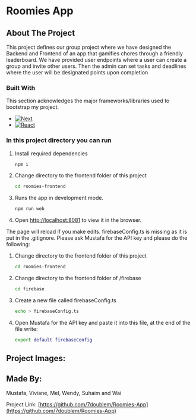 # Roomies App
<!-- ABOUT THE PROJECT -->
## About The Project

This project defines our group project where we have designed the Backend and Frontend of an app that
gamifies chores through a friendly leaderboard. We have provided user endpoints where a user can create a group and invite other users. Then the admin can set tasks and deadlines where the user will be designated points upon completion

### Built With

This section acknowledges the major frameworks/libraries used to bootstrap my project.
* [![Next][Next.js]][Next-url]
* [![React][React.js]][React-url]

### In this project directory you can run

1. Install required dependencies
   ```sh
   npm i
   ```
2. Change directory to the frontend folder of this project
   ```sh
   cd roomies-frontend
   ```
3. Runs the app in development mode.
   ```sh
   npm run web
   ```
4. Open [http://localhost:8081](http://localhost:8081) to view it in the browser.

The page will reload if you make edits. firebaseConfig.ts is missing as it is put in the .gitignore. Please ask Mustafa for the API key and please do the following:

1. Change directory to the frontend folder of this project
   ```sh
   cd roomies-frontend
   ```
2. Change directory to the frontend folder of /firebase
   ```sh
   cd firebase
   ```
3. Create a new file called firebaseConfig.ts
   ```sh
   echo > firebaseConfig.ts
   ```
4. Open Mustafa for the API key and paste it into this file, at the end of the file write:
    ```sh
   export default firebaseConfig
   ```



<!-- WEBSITE DETAILS -->
## Project Images:
<!-- <img src="images/website_page.png" alt="website page"/>
<img src="images/signin_page.png" alt="signin page"/>
<img src="images/cloud_firestore.png" alt="cloud firestore page"/>
<img src="images/firebase_functions.png" alt="functions page"/>
<img src="images/firebase_storage.png" alt="storage page"/> -->

<!-- CONTACT -->
## Made By:

Mustafa, Viviane, Mel, Wendy, Suhaim and Wai 

Project Link: [https://github.com/7doublem/Roomies-App](https://github.com/7doublem/Roomies-App)

<!-- MARKDOWN LINKS & IMAGES -->
[Next.js]: https://img.shields.io/badge/next.js-000000?style=for-the-badge&logo=nextdotjs&logoColor=white
[Next-url]: https://nextjs.org/
[React.js]: https://img.shields.io/badge/React-20232A?style=for-the-badge&logo=react&logoColor=61DAFB
[React-url]: https://reactjs.org/